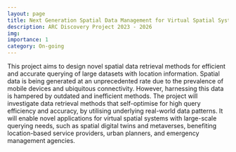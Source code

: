 ```yaml
---
layout: page
title: Next Generation Spatial Data Management for Virtual Spatial Systems
description: ARC Discovery Project 2023 - 2026
img:
importance: 1
category: On-going
---
```


This project aims to design novel spatial data retrieval methods for efficient and accurate querying of large datasets with location information. Spatial data is being generated at an unprecedented rate due to the prevalence of mobile devices and ubiquitous connectivity. However, harnessing this data is hampered by outdated and inefficient methods. The project will investigate data retrieval methods that self-optimise for high query efficiency and accuracy, by utilising underlying real-world data patterns. It will enable novel applications for virtual spatial systems with large-scale querying needs, such as spatial digital twins and metaverses, benefiting location-based service providers, urban planners, and emergency management agencies.

